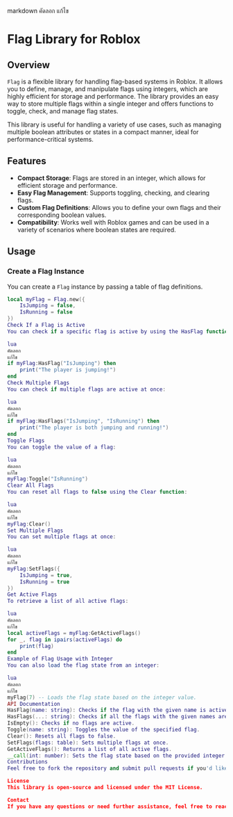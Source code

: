 markdown
คัดลอก
แก้ไข
# Flag Library for Roblox

## Overview

`Flag` is a flexible library for handling flag-based systems in Roblox. It allows you to define, manage, and manipulate flags using integers, which are highly efficient for storage and performance. The library provides an easy way to store multiple flags within a single integer and offers functions to toggle, check, and manage flag states.

This library is useful for handling a variety of use cases, such as managing multiple boolean attributes or states in a compact manner, ideal for performance-critical systems.

## Features

- **Compact Storage**: Flags are stored in an integer, which allows for efficient storage and performance.
- **Easy Flag Management**: Supports toggling, checking, and clearing flags.
- **Custom Flag Definitions**: Allows you to define your own flags and their corresponding boolean values.
- **Compatibility**: Works well with Roblox games and can be used in a variety of scenarios where boolean states are required.

## Usage

### Create a Flag Instance

You can create a `Flag` instance by passing a table of flag definitions.

```lua
local myFlag = Flag.new({
    IsJumping = false,
    IsRunning = false
})
Check If a Flag is Active
You can check if a specific flag is active by using the HasFlag function:

lua
คัดลอก
แก้ไข
if myFlag:HasFlag("IsJumping") then
    print("The player is jumping!")
end
Check Multiple Flags
You can check if multiple flags are active at once:

lua
คัดลอก
แก้ไข
if myFlag:HasFlags("IsJumping", "IsRunning") then
    print("The player is both jumping and running!")
end
Toggle Flags
You can toggle the value of a flag:

lua
คัดลอก
แก้ไข
myFlag:Toggle("IsRunning")
Clear All Flags
You can reset all flags to false using the Clear function:

lua
คัดลอก
แก้ไข
myFlag:Clear()
Set Multiple Flags
You can set multiple flags at once:

lua
คัดลอก
แก้ไข
myFlag:SetFlags({
    IsJumping = true,
    IsRunning = true
})
Get Active Flags
To retrieve a list of all active flags:

lua
คัดลอก
แก้ไข
local activeFlags = myFlag:GetActiveFlags()
for _, flag in ipairs(activeFlags) do
    print(flag)
end
Example of Flag Usage with Integer
You can also load the flag state from an integer:

lua
คัดลอก
แก้ไข
myFlag(7) -- Loads the flag state based on the integer value.
API Documentation
HasFlag(name: string): Checks if the flag with the given name is active.
HasFlags(...: string): Checks if all the flags with the given names are active.
IsEmpty(): Checks if no flags are active.
Toggle(name: string): Toggles the value of the specified flag.
Clear(): Resets all flags to false.
SetFlags(flags: table): Sets multiple flags at once.
GetActiveFlags(): Returns a list of all active flags.
__call(int: number): Sets the flag state based on the provided integer value.
Contributions
Feel free to fork the repository and submit pull requests if you'd like to contribute. For any bugs or feature requests, open an issue on GitHub.

License
This library is open-source and licensed under the MIT License.

Contact
If you have any questions or need further assistance, feel free to reach out to me through the GitHub Issues page.

